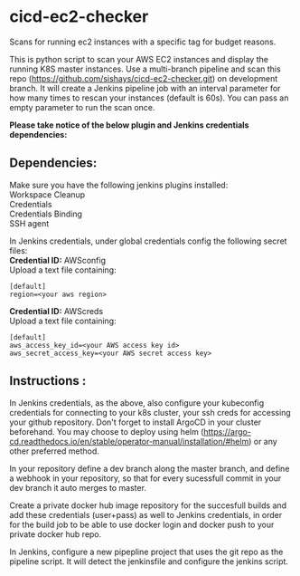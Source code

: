 # cicd-ec2-checker
Scans for running ec2 instances with a specific tag for budget reasons.


This is python script to scan your AWS EC2 instances and display the running K8S master instances.
Use a multi-branch pipeline and scan this repo (https://github.com/sishays/cicd-ec2-checker.git) on development branch.
It will create a Jenkins pipeline job with an interval parameter for how many times to rescan your instances (default is 60s).
You can pass an empty parameter to run the scan once.

<b>Please take notice of the below plugin and Jenkins credentials dependencies:</b>


## Dependencies:</br>
Make sure you have the following jenkins plugins installed:</br>
Workspace Cleanup</br>
Credentials</br>
Credentials Binding</br>
SSH agent</br>


In Jenkins credentials, under global credentials config the following secret files:</br>
**Credential ID:** AWSconfig</br>
Upload a text file containing:</br>
```
[default]
region=<your aws region>
```

**Credential ID:** AWScreds</br>
Upload a text file containing:</br>
```
[default]
aws_access_key_id=<your AWS access key id>
aws_secret_access_key=<your AWS secret access key>
```

## Instructions :</br>
In Jenkins credentials, as the above, also configure your kubeconfig credentials for connecting to your k8s cluster, your ssh creds for accessing your github repository. Don't forget to install ArgoCD in your cluster beforehand. You may choose to deploy using helm (https://argo-cd.readthedocs.io/en/stable/operator-manual/installation/#helm) or any other preferred method.</br>

In your repository define a dev branch along the master branch, and define a webhook in your repository, so that for every sucessfull commit in your dev branch it auto merges to master. 

Create a private docker hub image repository for the succesfull builds and add these credentials (user+pass) as well to Jenkins credentials, in order for the build job to be able to use docker login and docker push to your private docker hub repo. 

In Jenkins, configure a new pipepline project that uses the git repo as the pipeline script. It will detect the jenkinsfile and configure the jenkins script.

